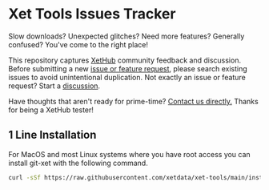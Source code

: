 # Xet Tools Issues Tracker

Slow downloads? Unexpected glitches? Need more features? Generally confused? You've come to the right place!

This repository captures [XetHub](https://xetbeta.com) community feedback and discussion. Before submitting a new [issue or feature request](https://github.com/xetdata/xet-tools/issues), please search existing issues to avoid unintentional duplication. Not exactly an issue or feature request? Start a [discussion](https://github.com/xetdata/xet-tools/discussions).

Have thoughts that aren't ready for prime-time? [Contact us directly.](https://www.notion.so/xetdata/Contact-Us-aaf97a8939494c509ce0df3516562393) Thanks for being a XetHub tester!

## 1 Line Installation

For MacOS and most Linux systems where you have root access you can install git-xet with the following command.

```sh
curl -sSf https://raw.githubusercontent.com/xetdata/xet-tools/main/install-git-xet.sh | sudo bash
```
